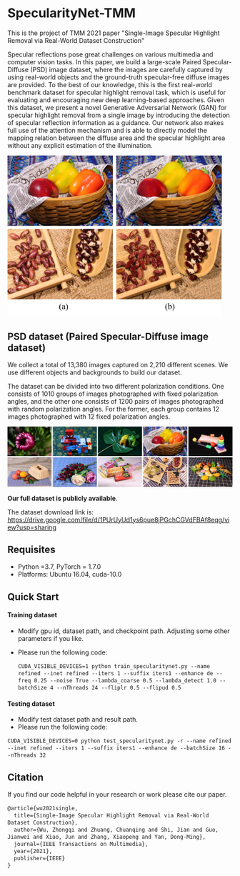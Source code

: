 # SpecularityNet-TMM

This is the project of TMM 2021 paper "Single-Image Specular Highlight Removal via Real-World Dataset Construction"

Specular reflections pose great challenges on various multimedia and computer vision tasks. In this paper, we build a large-scale Paired Specular-Diffuse (PSD) image dataset, where the images are carefully captured by using real-world objects and the ground-truth specular-free diffuse images are provided. To the best of our knowledge, this is the first real-world benchmark dataset for specular highlight removal task, which is useful for evaluating and encouraging new deep learning-based approaches. Given this dataset, we present a novel Generative Adversarial Network (GAN) for specular highlight removal from a single image by introducing the detection of specular reflection information as a guidance. Our network also makes full use of the attention mechanism and is able to directly model the mapping relation between the diffuse area and the specular highlight area without any explicit estimation of the illumination. 

<img src="specularity.png" alt="specularity" style="zoom: 50%;" />

## PSD dataset (Paired Specular-Diffuse image dataset)

We collect a total of 13,380 images captured on 2,210 different scenes. We use different objects and backgrounds to build our dataset.  

The dataset can be divided into two different polarization conditions. One consists of 1010 groups of images photographed with fixed polarization angles, and the other one consists of 1200 pairs of images photographed with random polarization angles. For the former,  each group contains 12 images photographed with 12 fixed polarization angles.

![2](dataset_example.png)

**Our full dataset is publicly available**.   

The dataset download link is: https://drive.google.com/file/d/1PUrUyUd1ys6pue8jPGchCGVdFBAf8eqg/view?usp=sharing


## Requisites
* Python =3.7, PyTorch = 1.7.0
* Platforms: Ubuntu 16.04, cuda-10.0


## Quick Start
#### Training dataset
* Modify gpu id, dataset path, and checkpoint path. Adjusting some other parameters if you like.
  
* Please run the following code: 

  ```
  CUDA_VISIBLE_DEVICES=1 python train_specularitynet.py --name refined --inet refined --iters 1 --suffix iters1 --enhance de --freq 0.25 --noise True --lambda_coarse 0.5 --lambda_detect 1.0 --batchSize 4 --nThreads 24 --fliplr 0.5 --flipud 0.5
  ```

#### Testing dataset
* Modify test dataset path and result path.
* Please run the following code: 

```
CUDA_VISIBLE_DEVICES=0 python test_specularitynet.py -r --name refined --inet refined --iters 1 --suffix iters1 --enhance de --batchSize 16 --nThreads 32
```



## Citation

If you find our code helpful in your research or work please cite our paper.

```
@article{wu2021single,
  title={Single-Image Specular Highlight Removal via Real-World Dataset Construction},
  author={Wu, Zhongqi and Zhuang, Chuanqing and Shi, Jian and Guo, Jianwei and Xiao, Jun and Zhang, Xiaopeng and Yan, Dong-Ming},
  journal={IEEE Transactions on Multimedia},
  year={2021},
  publisher={IEEE}
}
```

